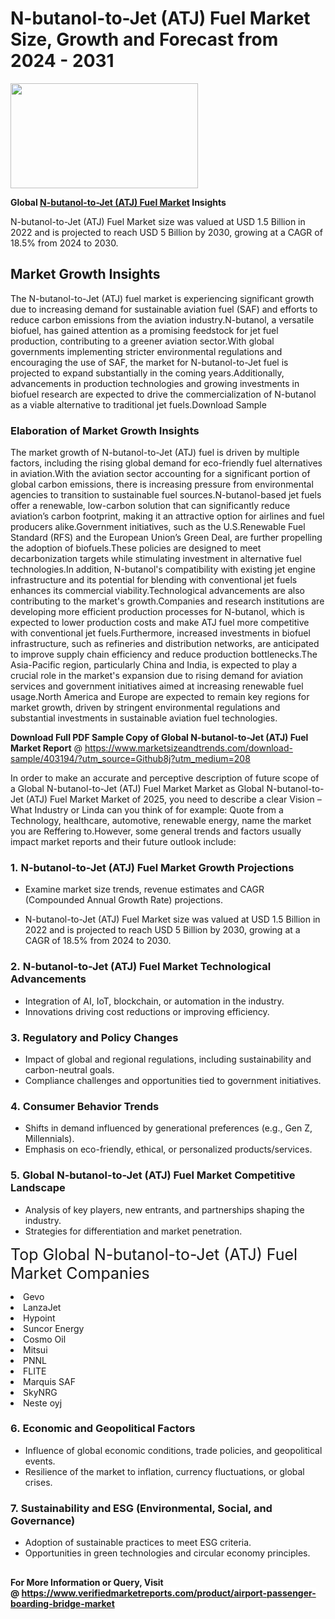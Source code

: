 <H1>N-butanol-to-Jet (ATJ) Fuel Market Size, Growth and Forecast from 2024 - 2031</H1><img class="aligncenter size-medium wp-image-584254" src="https://thirdeyenews.in/wp-content/uploads/2024/09/Global-Market-Research-300x168.jpeg" alt="" width="300" height="168" /><p><strong>Global&nbsp;<a href="https://www.marketsizeandtrends.com/download-sample/403194/?utm_source=Github8j?utm_medium=208">N-butanol-to-Jet (ATJ) Fuel Market</a> Insights</strong></p><p>N-butanol-to-Jet (ATJ) Fuel Market size was valued at USD 1.5 Billion in 2022 and is projected to reach USD 5 Billion by 2030, growing at a CAGR of 18.5% from 2024 to 2030.</p><p><h2>Market Growth Insights</h2> The N-butanol-to-Jet (ATJ) fuel market is experiencing significant growth due to increasing demand for sustainable aviation fuel (SAF) and efforts to reduce carbon emissions from the aviation industry.N-butanol, a versatile biofuel, has gained attention as a promising feedstock for jet fuel production, contributing to a greener aviation sector.With global governments implementing stricter environmental regulations and encouraging the use of SAF, the market for N-butanol-to-Jet fuel is projected to expand substantially in the coming years.Additionally, advancements in production technologies and growing investments in biofuel research are expected to drive the commercialization of N-butanol as a viable alternative to traditional jet fuels.Download Sample <h3>Elaboration of Market Growth Insights</h3> The market growth of N-butanol-to-Jet (ATJ) fuel is driven by multiple factors, including the rising global demand for eco-friendly fuel alternatives in aviation.With the aviation sector accounting for a significant portion of global carbon emissions, there is increasing pressure from environmental agencies to transition to sustainable fuel sources.N-butanol-based jet fuels offer a renewable, low-carbon solution that can significantly reduce aviation’s carbon footprint, making it an attractive option for airlines and fuel producers alike.Government initiatives, such as the U.S.Renewable Fuel Standard (RFS) and the European Union’s Green Deal, are further propelling the adoption of biofuels.These policies are designed to meet decarbonization targets while stimulating investment in alternative fuel technologies.In addition, N-butanol's compatibility with existing jet engine infrastructure and its potential for blending with conventional jet fuels enhances its commercial viability.Technological advancements are also contributing to the market's growth.Companies and research institutions are developing more efficient production processes for N-butanol, which is expected to lower production costs and make ATJ fuel more competitive with conventional jet fuels.Furthermore, increased investments in biofuel infrastructure, such as refineries and distribution networks, are anticipated to improve supply chain efficiency and reduce production bottlenecks.The Asia-Pacific region, particularly China and India, is expected to play a crucial role in the market's expansion due to rising demand for aviation services and government initiatives aimed at increasing renewable fuel usage.North America and Europe are expected to remain key regions for market growth, driven by stringent environmental regulations and substantial investments in sustainable aviation fuel technologies.</p><p><span class=""><strong>Download Full PDF Sample Copy of Global N-butanol-to-Jet (ATJ) Fuel Market Report</strong> @ <a href="https://www.marketsizeandtrends.com/download-sample/403194/?utm_source=Github8j?utm_medium=208" target="_blank">https://www.marketsizeandtrends.com/download-sample/403194/?utm_source=Github8j?utm_medium=208</a></span></p><p>In order to make an accurate and perceptive description of future scope of a Global&nbsp;N-butanol-to-Jet (ATJ) Fuel Market Market as Global&nbsp;N-butanol-to-Jet (ATJ) Fuel Market Market of 2025, you need to describe a clear Vision &ndash; What Industry or Linda can you think of for example: Quote from a Technology, healthcare, automotive, renewable energy, name the market you are Reffering to.However, some general trends and factors usually impact market reports and their future outlook include:</p><h3>1.&nbsp;<strong>N-butanol-to-Jet (ATJ) Fuel Market Growth Projections</strong></h3><ul><li>Examine market size trends, revenue estimates and CAGR (Compounded Annual Growth Rate) projections.</li><li><p>N-butanol-to-Jet (ATJ) Fuel Market size was valued at USD 1.5 Billion in 2022 and is projected to reach USD 5 Billion by 2030, growing at a CAGR of 18.5% from 2024 to 2030.</p></li></ul><h3>2.&nbsp;<strong>N-butanol-to-Jet (ATJ) Fuel Market Technological Advancements</strong></h3><ul><li>Integration of AI, IoT, blockchain, or automation in the industry.</li><li>Innovations driving cost reductions or improving efficiency.</li></ul><h3>3.&nbsp;<strong>Regulatory and Policy Changes</strong></h3><ul><li>Impact of global and regional regulations, including sustainability and carbon-neutral goals.</li><li>Compliance challenges and opportunities tied to government initiatives.</li></ul><h3>4.&nbsp;<strong>Consumer Behavior Trends</strong></h3><ul><li>Shifts in demand influenced by generational preferences (e.g., Gen Z, Millennials).</li><li>Emphasis on eco-friendly, ethical, or personalized products/services.</li></ul><h3>5.&nbsp;<strong>Global N-butanol-to-Jet (ATJ) Fuel Market Competitive Landscape</strong></h3><ul><li>Analysis of key players, new entrants, and partnerships shaping the industry.</li><li>Strategies for differentiation and market penetration.</li></ul><p data-pm-slice="1 1 []"><span style="color: inherit; font-family: inherit; font-size: 25px;">Top Global N-butanol-to-Jet (ATJ) Fuel Market Companies</span></p><div class="" data-test-id=""><p><li>Gevo</li><li> LanzaJet</li><li> Hypoint</li><li> Suncor Energy</li><li> Cosmo Oil</li><li> Mitsui</li><li> PNNL</li><li> FLITE</li><li> Marquis SAF</li><li> SkyNRG</li><li> Neste oyj</li></p></div><h3>6.&nbsp;<strong>Economic and Geopolitical Factors</strong></h3><ul><li>Influence of global economic conditions, trade policies, and geopolitical events.</li><li>Resilience of the market to inflation, currency fluctuations, or global crises.</li></ul><h3>7.&nbsp;<strong>Sustainability and ESG (Environmental, Social, and Governance)</strong></h3><ul><li>Adoption of sustainable practices to meet ESG criteria.</li><li>Opportunities in green technologies and circular economy principles.</li></ul><h2><strong style="font-size: 14px;">For More Information or Query, Visit @&nbsp;</strong><a style="background-color: #ffffff; font-size: 14px;" href="https://www.marketsizeandtrends.com/report/n-butanol-to-jet-atj-fuel-market/" target="_blank">https://www.verifiedmarketreports.com/product/airport-passenger-boarding-bridge-market</a></h2>